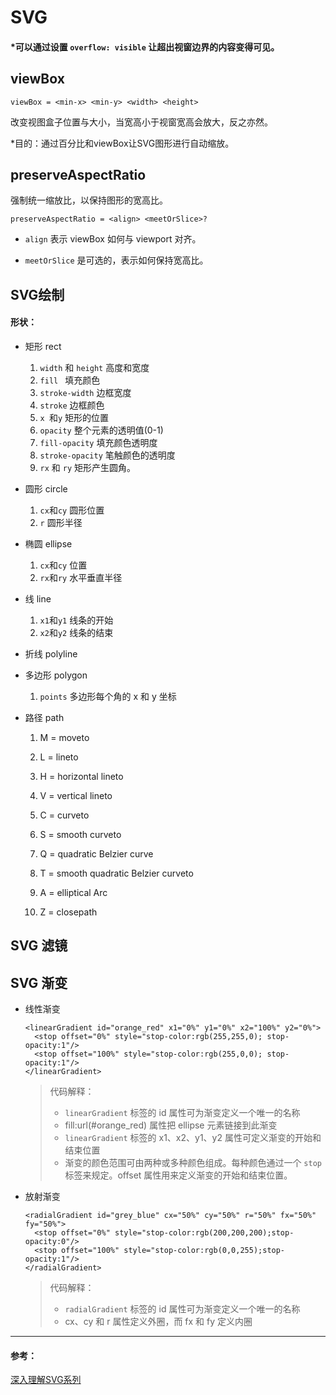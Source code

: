 # SVG
#### *可以通过设置 `overflow: visible` 让超出视窗边界的内容变得可见。



## viewBox

```:no-line-numbers
viewBox = <min-x> <min-y> <width> <height>
```

改变视图盒子位置与大小，当宽高小于视窗宽高会放大，反之亦然。

*目的：通过百分比和viewBox让SVG图形进行自动缩放。



## preserveAspectRatio

强制统一缩放比，以保持图形的宽高比。

```:no-line-numbers
preserveAspectRatio = <align> <meetOrSlice>?
```

- `align` 表示 viewBox 如何与 viewport 对齐。

- `meetOrSlice` 是可选的，表示如何保持宽高比。

  

## SVG绘制

#### 形状：

- 矩形 rect
  1. `width` 和 `height`   高度和宽度
  2. `fill `  填充颜色
  3. `stroke-width`  边框宽度
  4. `stroke`  边框颜色
  4. `x `和`y`   矩形的位置
  4. `opacity`  整个元素的透明值(0-1)
  4. `fill-opacity`  填充颜色透明度
  4. `stroke-opacity`  笔触颜色的透明度
  4. `rx` 和 `ry`   矩形产生圆角。
  
- 圆形 circle

  1. `cx`和`cy`  圆形位置
  2. `r` 圆形半径

- 椭圆 ellipse

  1. `cx`和`cy`  位置
  2. `rx`和`ry`  水平垂直半径

- 线 line

  1. `x1`和`y1`  线条的开始
  2. `x2`和`y2`  线条的结束

- 折线 polyline

- 多边形 polygon

  1. `points`  多边形每个角的 x 和 y 坐标

- 路径 path

  1. M = moveto
  2. L = lineto

  3. H = horizontal lineto

  4. V = vertical lineto

  5. C = curveto

  6. S = smooth curveto

  7. Q = quadratic Belzier curve

  8. T = smooth quadratic Belzier curveto

  9. A = elliptical Arc

  10. Z = closepath

      

## SVG 滤镜





## SVG 渐变

* 线性渐变

  ```:no-line-numbers
  <linearGradient id="orange_red" x1="0%" y1="0%" x2="100%" y2="0%">
    <stop offset="0%" style="stop-color:rgb(255,255,0); stop-opacity:1"/>
    <stop offset="100%" style="stop-color:rgb(255,0,0); stop-opacity:1"/>
  </linearGradient>
  ```

  > 代码解释：
  >
  > - `linearGradient` 标签的 id 属性可为渐变定义一个唯一的名称
  > - fill:url(#orange_red) 属性把 ellipse 元素链接到此渐变
  > - `linearGradient` 标签的 x1、x2、y1、y2 属性可定义渐变的开始和结束位置
  > - 渐变的颜色范围可由两种或多种颜色组成。每种颜色通过一个 `stop` 标签来规定。offset 属性用来定义渐变的开始和结束位置。

* 放射渐变

  ```:no-line-numbers
  <radialGradient id="grey_blue" cx="50%" cy="50%" r="50%" fx="50%" fy="50%">
    <stop offset="0%" style="stop-color:rgb(200,200,200);stop-opacity:0"/>
    <stop offset="100%" style="stop-color:rgb(0,0,255);stop-opacity:1"/>
  </radialGradient>
  ```

  

  > 代码解释：
  >
  > - `radialGradient` 标签的 id 属性可为渐变定义一个唯一的名称
  > - cx、cy 和 r 属性定义外圈，而 fx 和 fy 定义内圈 











---

#### 参考：

[深入理解SVG系列](https://segmentfault.com/a/1190000015652209)



